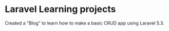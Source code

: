 # Laravel Learning projects

Created a "Blog" to learn how to make a basic CRUD app using Laravel 5.3.
